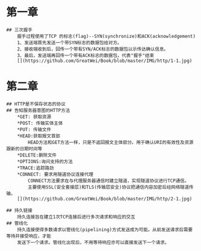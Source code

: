 # 第一章
	## 三次握手
		握手过程使用了TCP 的标志(flag)--SYN(synchronize)和ACK(acknowledgement)
		1、发送端首先发送一个带SYN标志的数据包给对方。
		2、接收端收到后，回传一个带有SYN/ACK标志的数据包以示传达确认信息。
		3、最后，发送端再回传一个带有ACK标志的数据包，代表"握手"结束
		[](https://github.com/GreatWei/Book/blob/master/IMG/http/1-1.jpg)

# 第二章
	## HTTP是不保存状态的协议
	## 告知服务器意图的HTTP方法
		*GET: 获取资源
		*POST: 传输实体主体
		*PUT: 传输文件
		*HEAD:获取报文首部
			HEAD方法和GET方法一样，只是不返回报文主体部分。用于确认URI的有效性及资源跟新的日期时间等
		*DELETE:删除文件
		*OPTIONS:询问支持的方法
		*TRACE:追踪路劲
		*CONNECT: 要求用隧道协议连接代理
			CONNECT方法要求在与代理服务器通信时建立隧道，实现隧道协议进行TCP通信。
			主要使用SSL(安全套接层)和TLS(传输层安全)协议把通信内容加密后经网络隧道传输。
		[](https://github.com/GreatWei/Book/blob/master/IMG/http/2-1.jpg)
	
	## 持久链接
		持久连接旨在建立1次TCP连接后进行多次请求和响应的交互
	## 管线化
		持久连接使得多数请求以管线化(pipelining)方式发送成为可能。从前发送请求后需要等待并接受响应，才能
		发送下一个请求。管线化出现后，不用等待响应亦可以直接发送下一个请求。
	